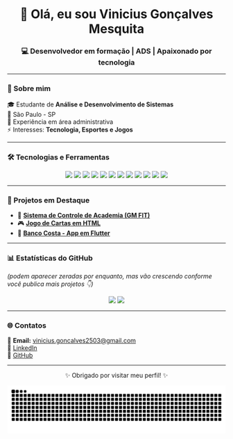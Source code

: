 <!-- Banner de apresentação -->
<h1 align="center">👋 Olá, eu sou Vinicius Gonçalves Mesquita</h1>
<h3 align="center">💻 Desenvolvedor em formação | ADS | Apaixonado por tecnologia</h3>

---

### 🚀 Sobre mim
🎓 Estudante de **Análise e Desenvolvimento de Sistemas**  
📍 São Paulo - SP  
💼 Experiência em área administrativa  
⚡ Interesses: **Tecnologia, Esportes e Jogos**

---

### 🛠️ Tecnologias e Ferramentas

<p align="center">
  <!-- Linguagens -->
  <img src="https://img.shields.io/badge/Java-ED8B00?style=for-the-badge&logo=java&logoColor=white"/>
  <img src="https://img.shields.io/badge/Python-3776AB?style=for-the-badge&logo=python&logoColor=white"/>
  <img src="https://img.shields.io/badge/JavaScript-F7DF1E?style=for-the-badge&logo=javascript&logoColor=black"/>
  
  <!-- Frontend & Mobile -->
  <img src="https://img.shields.io/badge/Flutter-02569B?style=for-the-badge&logo=flutter&logoColor=white"/>
  <img src="https://img.shields.io/badge/HTML5-E34F26?style=for-the-badge&logo=html5&logoColor=white"/>
  <img src="https://img.shields.io/badge/CSS3-1572B6?style=for-the-badge&logo=css3&logoColor=white"/>
  
  <!-- Banco de Dados -->
  <img src="https://img.shields.io/badge/MySQL-4479A1?style=for-the-badge&logo=mysql&logoColor=white"/>
  <img src="https://img.shields.io/badge/PostgreSQL-336791?style=for-the-badge&logo=postgresql&logoColor=white"/>

  <!-- Outros -->
  <img src="https://img.shields.io/badge/Git-F05032?style=for-the-badge&logo=git&logoColor=white"/>
  <img src="https://img.shields.io/badge/GitHub-100000?style=for-the-badge&logo=github&logoColor=white"/>
  <img src="https://img.shields.io/badge/VS%20Code-0078D4?style=for-the-badge&logo=visual-studio-code&logoColor=white"/>
  <img src="https://img.shields.io/badge/Android%20Studio-3DDC84?style=for-the-badge&logo=android-studio&logoColor=white"/>
</p>

---

### 📌 Projetos em Destaque
- 🎯 [**Sistema de Controle de Academia (GM FIT)**](https://github.com/Vini-ZL/academia)  
- 🎮 [**Jogo de Cartas em HTML**](https://github.com/Vini-ZL/jogo-cartas)  
- 🏦 [**Banco Costa - App em Flutter**](https://github.com/Vini-ZL/banco_costa)  

---

### 📊 Estatísticas do GitHub  
*(podem aparecer zeradas por enquanto, mas vão crescendo conforme você publica mais projetos 👇)*  

<p align="center">
  <img src="https://github-readme-stats.vercel.app/api?username=Vini-ZL&show_icons=true&theme=tokyonight" height="150"/>
  <img src="https://github-readme-stats.vercel.app/api/top-langs/?username=Vini-ZL&layout=compact&theme=tokyonight" height="150"/>
</p>

---

### 🌐 Contatos
📧 **Email:** vinicius.goncalves2503@gmail.com  
🔗 [LinkedIn](https://www.linkedin.com/in/vinicius-gon%C3%A7alves-137182380/)  
🔗 [GitHub](https://github.com/Vini-ZL)  

---

<p align="center">
  ✨ Obrigado por visitar meu perfil! ✨  
</p>


<!-- Cobra dos commits -->
<picture>
  <source media="(prefers-color-scheme: dark)" srcset="https://raw.githubusercontent.com/Vini-ZL/Vini-ZL/output/snake-dark.svg" />
  <source media="(prefers-color-scheme: light)" srcset="https://raw.githubusercontent.com/Vini-ZL/Vini-ZL/output/snake-light.svg" />
  <img alt="snake eating my contributions" src="https://raw.githubusercontent.com/Vini-ZL/Vini-ZL/output/snake-light.svg" />
</picture>

